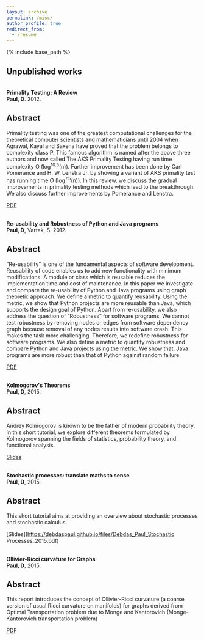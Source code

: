 ```yaml
---
layout: archive
permalink: /misc/
author_profile: true
redirect_from:
  - /resume 
---
```


{% include base_path %}
## Unpublished works

<br>
<b>Primality Testing: A Review</b> <br> 
<b>Paul, D</b>. 2012.

## Abstract
<p>Primality testing was one of the greatest computational challenges for the theoretical computer scientists and mathematicians until 2004 when Agrawal, Kayal and Saxena have proved that the problem belongs to complexity class P. This famous algorithm is named after the above three authors and now called The AKS Primality Testing having run time complexity O ̃(log<sup>10.5</sup>(n)). Further improvement has been done by Carl Pomerance and H. W. Lenstra Jr. by showing a variant of AKS primality test has running time O ̃(log<sup>7.5</sup>(n)). In this review, we discuss the gradual improvements in primality testing methods which lead to the breakthrough. We also discuss further improvements by Pomerance and Lenstra.
 </p>
 
[PDF](https://debdaspaul.github.io/files/primality.pdf)

<br>
<b>Re-usability and Robustness of Python and Java programs</b> <br> 
<b>Paul, D</b>, Vartak, S. 2012.

## Abstract
<p>“Re-usability” is one of the fundamental aspects of software development. Reusability of code enables us to add new functionality with minimum modifications. A module or class which is reusable reduces the implementation time and cost of maintenance. In this paper we investigate and compare the re-usability of Python and Java programs using graph theoretic approach. We define a metric to quantify reusability. Using the metric, we show that Python projects are more reusable than Java, which supports the design goal of Python. Apart from re-usability, we also address the question of “Robustness” for software programs. We cannot test robustness by removing nodes or edges from software dependency graph because removal of any nodes results into software crash. This makes the task more challenging. Therefore, we redefine robustness for software programs. We also define a metric to quantify robustness and compare Python and Java projects using the metric. We show that, Java programs are more robust than that of Python against random failure.
 </p>
 
[PDF](https://debdaspaul.github.io/files/reusability.pdf)

<br>
<b>Kolmogorov's Theorems</b> <br> 
<b>Paul, D</b>, 2015.

## Abstract
<p> Andrey Kolmogorov is known to be the father of modern probability theory. In this short tutorial, we explore different theorems formulated by Kolmogorov spanning the fields of statistics, probability theory, and functional analysis.
 </p>
 
[Slides](https://debdaspaul.github.io/files/kolmogorovs_thm.pdf)

<br>
<b>Stochastic processes: translate maths to sense</b> <br> 
<b>Paul, D</b>, 2015.

## Abstract
<p>This short tutorial aims at providing an overview about stochastic processes and stochastic calculus.
 </p>
 
[Slides](https://debdaspaul.github.io/files/Debdas_Paul_Stochastic Processes_2015.pdf)

<br>
<b>Ollivier-Ricci curvature for Graphs</b> <br> 
<b>Paul, D</b>, 2015. 

## Abstract
<p>This report introduces the concept of Ollivier-Ricci curvature (a coarse version of usual Ricci
curvature on manifolds) for graphs derived from Optimal
Transportation problem due to Monge and Kantorovich (Monge-Kantorovich
transportation problem)
 </p>
 
[PDF](https://debdaspaul.github.io/files/Ricci_curvature_fo_graphs.pdf)
